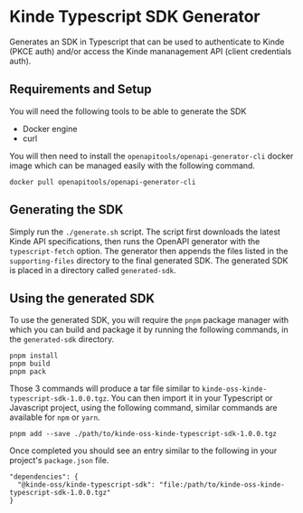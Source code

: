 # Kinde Typescript SDK Generator
Generates an SDK in Typescript that can be used to authenticate to Kinde (PKCE auth) 
and/or access the Kinde mananagement API (client credentials auth).

## Requirements and Setup
You will need the following tools to be able to generate the SDK
- Docker engine
- curl

You will then need to install the `openapitools/openapi-generator-cli` docker image
which can be managed easily with the following command.
```
docker pull openapitools/openapi-generator-cli
```

## Generating the SDK
Simply run the `./generate.sh` script. The script first downloads the latest Kinde
API specifications, then runs the OpenAPI generator with the `typescript-fetch` 
option. The generator then appends the files listed in the `supporting-files` 
directory to the final generated SDK. The generated SDK is placed in a directory 
called `generated-sdk`.

## Using the generated SDK
To use the generated SDK, you will require the `pnpm` package manager with which you 
can build and package it by running the following commands, in the `generated-sdk`
directory.

```
pnpm install
pnpm build
pnpm pack
```

Those 3 commands will produce a tar file similar to `kinde-oss-kinde-typescript-sdk-1.0.0.tgz`.
You can then import it in your Typescript or Javascript project, using the following 
command, similar commands are available for `npm` or `yarn`.
```
pnpm add --save ./path/to/kinde-oss-kinde-typescript-sdk-1.0.0.tgz
```

Once completed you should see an entry similar to the following in your project's 
`package.json` file.

```
"dependencies": {
  "@kinde-oss/kinde-typescript-sdk": "file:/path/to/kinde-oss-kinde-typescript-sdk-1.0.0.tgz"
}
```
